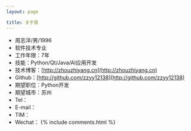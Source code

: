 ```yaml
---
layout: page

title: 关于我
---
```

- 周志洋/男/1996
- 软件技术专业
- 工作年限：7年
- 技能：Python/Qt/Java/AI应用开发
- 技术博客：[http://zhouzhiyang.cn](http://zhouzhiyang.cn)
- Github：[http://github.com/zzyy12138](http://github.com/zzyy12138)
- 期望职位：Python开发
- 期望城市：苏州
- Tel：
- E-mail：
- TIM：
- Wechat：
  {% include comments.html %}
